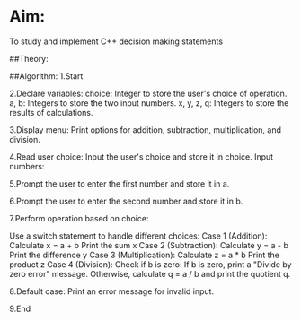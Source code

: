 # Aim:
To study and implement C++ decision making statements

##Theory:

##Algorithm:
1.Start

2.Declare variables:
choice: Integer to store the user's choice of operation.
a, b: Integers to store the two input numbers.
x, y, z, q: Integers to store the results of calculations.

3.Display menu:
Print options for addition, subtraction, multiplication, and division.

4.Read user choice:
Input the user's choice and store it in choice.
Input numbers:

5.Prompt the user to enter the first number and store it in a.

6.Prompt the user to enter the second number and store it in b.

7.Perform operation based on choice:

Use a switch statement to handle different choices:
Case 1 (Addition):
Calculate x = a + b
Print the sum x
Case 2 (Subtraction):
Calculate y = a - b
Print the difference y
Case 3 (Multiplication):
Calculate z = a * b
Print the product z
Case 4 (Division):
Check if b is zero:
If b is zero, print a "Divide by zero error" message.
Otherwise, calculate q = a / b and print the quotient q.

8.Default case:
Print an error message for invalid input.

9.End
